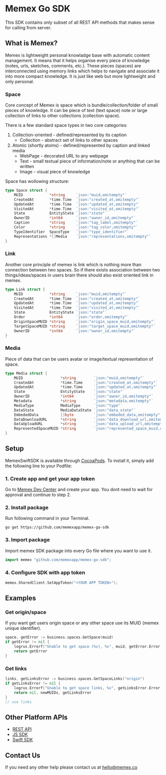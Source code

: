 # Memex Go SDK

This SDK contains only subset of all REST API methods that makes sense for calling from server.

## What is Memex?

Memex is lightweight personal knowladge base with automatic content management. It means that it helps organise every piece of knowledge (notes, urls, sketches, comments, etc.). These pieces (spaces) are interconnected using memory links which helps to navigate and associate it into more compact knowledge. It is just like web but more lightweight and only personal. 

### Space
Core concept of Memex is space which is bundle/collection/folder of small pieces of knowledge. It can be piece of text (text space) note or large collection of links to other collections (collection space).

There is a few standard space types in two core categories:

1. Collection-oriented - defined/represented by its caption
	* Collection - abstract set of links to other spaces
2. Atomic (shortly atoms) - defined/represented by caption and linked media
	* WebPage - decorated URL to any webpage
	* Text - small textual piece of information/note or anything that can be written
	* Image - visual piece of knowledge

Space has wollowing structure:

```go
type Space struct {
	MUID            *string     `json:"muid,omitempty"`
	CreatedAt       *time.Time  `json:"created_at,omitempty"`
	UpdatedAt       *time.Time  `json:"updated_at,omitempty"`
	VisitedAt       *time.Time  `json:"visited_at,omitempty"`
	State           EntityState `json:"state"`
	OwnerID         *int64      `json:"owner_id,omitempty"`
	Caption         *string     `json:"tag_label,omitempty"`
	Color           *string     `json:"tag_color,omitempty"`
	TypeIdentifier  SpaceType   `json:"type_identifier"`
	Representations *[]Media    `json:"representations,omitempty"`
}
```

### Link

Another core principle of memex is link which is nothing more than connection between two spaces. So if there exists association between two things/ideas/spaces in users brain there should also exist oriented link in memex.

```go
type Link struct {
	MUID            *string     `json:"muid,omitempty"`
	CreatedAt       *time.Time  `json:"created_at,omitempty"`
	UpdatedAt       *time.Time  `json:"updated_at,omitempty"`
	VisitedAt       *time.Time  `json:"visited_at,omitempty"`
	State           EntityState `json:"state"`
	Order           *int64      `json:"order,omitempty"`
	OriginSpaceMUID *string     `json:"origin_space_muid,omitempty"`
	TargetSpaceMUID *string     `json:"target_space_muid,omitempty"`
	OwnerID         *int64      `json:"owner_id,omitempty"`
}
```

### Media

Piece of data that can be users avatar or image/textual representation of space.

```go
type Media struct {
	MUID                 *string        `json:"muid,omitempty"`
	CreatedAt            *time.Time     `json:"created_at,omitempty"`
	UpdatedAt            *time.Time     `json:"updated_at,omitempty"`
	State                EntityState    `json:"state"`
	OwnerID              *int64         `json:"owner_id,omitempty"`
	Metadata             *string        `json:"metadata,omitempty"`
	MediaType            MediaType      `json:"type"`
	DataState            MediaDataState `json:"data_state"`
	EmbededData          []byte         `json:"embeded_data,omitempty"`
	DataDownloadURL      *string        `json:"data_download_url,omitempty"`
	DataUploadURL        *string        `json:"data_upload_url,omitempty"`
	RepresentedSpaceMUID *string        `json:"represented_space_muid,omitempty"`
}
```

## Setup

MemexSwiftSDK is available through [CocoaPods](http://cocoapods.org). To install
it, simply add the following line to your Podfile:


### 1. Create app and get your app token

Go to [Memex Dev Center](https://memex.co/apps/dev) and create your app. You dont need to wait for approval and continue to step 2.  


### 2. Install package

Run following command in your Terminal.

```
go get https://github.com/memexapp/memex-go-sdk
```

### 3. Import package

Import memex SDK package into every Go file where you want to use it.

```go
import memex "github.com/memexapp/memex-go-sdk";
```

### 4. Configure SDK with app token

```go
memex.SharedClient.SetAppToken("<YOUR APP TOKEN>");
```

## Examples

### Get origin/space

If you want get users origin space or any other space use its MUID (memex unique identifier).

```go
space, getError := business.spaces.GetSpace(muid)
if getError != nil {
	logrus.Errorf("Unable to get space (%v), %v", muid, getError.Error())
	return getError
}
```

### Get links

```go
links, getLinksError := business.spaces.GetSpaceLinks("origin")
if getLinksError != nil {
	logrus.Errorf("Unable to get space links, %v", getLinksError.Error())
	return nil, newMUIDs, getLinksError
}
// use links
```

## Other Platform APIs

* [REST API](https://github.com/memexapp/memex-rest-api-doc)  
* [JS SDK](https://github.com/memexapp/memex-js-sdk)  
* [Swift SDK](https://github.com/memexapp/memex-swift-sdk)  

## Contact Us

If you need any other help please contact us at [hello@memex.co](mailto:hello@memex.co)  
